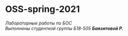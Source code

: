 # OSS-spring-2021 
*Лабораторные работы по БОС* \
*Выполнены студенткой группы Б18-505* ***Баязитовой Р.***
